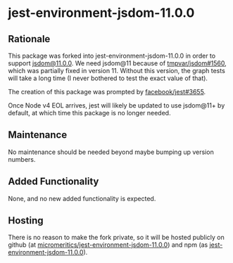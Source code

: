 # jest-environment-jsdom-11.0.0

## Rationale

This package was forked into jest-environment-jsdom-11.0.0 in order to support
jsdom@11.0.0. We need jsdom@11 because of [tmpvar/jsdom#1560][], which was
partially fixed in version 11. Without this version, the graph tests will take
a long time (I never bothered to test the exact value of that).

The creation of this package was prompted by [facebook/jest#3655][].

Once Node v4 EOL arrives, jest will likely be updated to use jsdom@11+
by default, at which time this package is no longer needed.

[tmpvar/jsdom#1560]: https://github.com/tmpvar/jsdom/issues/1560
[facebook/jest#3655]: https://github.com/facebook/jest/issues/3655

## Maintenance

No maintenance should be needed beyond maybe bumping up version
numbers.

## Added Functionality

None, and no new added functionality is expected.

## Hosting

There is no reason to make the fork private, so it will be hosted publicly on
github (at [micromeritics/jest-environment-jsdom-11.0.0][gh]) and
npm (as [jest-environment-jsdom-11.0.0][npm]).

[gh]: https://github.com/Micromeritics/jest-environment-jsdom-11.0.0
[npm]: https://www.npmjs.com/package/jest-environment-jsdom-11.0.0
